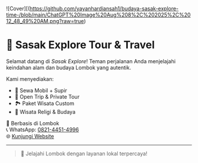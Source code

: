 ![Cover][(https://github.com/yayanhardiansah1/budaya-sasak-explore-time-/blob/main/ChatGPT%20Image%20Aug%208%2C%202025%2C%2012_48_49%20AM.png?raw=true)

# 🌴 Sasak Explore Tour & Travel
Selamat datang di *Sasak Explore*! Teman perjalanan Anda menjelajahi keindahan alam dan budaya Lombok yang autentik.

Kami menyediakan:
- 🚗 Sewa Mobil + Supir
- 🧭 Open Trip & Private Tour
- 🏞️ Paket Wisata Custom
- 🕌 Wisata Religi & Budaya

📍 Berbasis di Lombok  
📞 WhatsApp: [0821-4451-4996](https://wa.me/6282144514996)  
🌐 [Kunjungi Website](https://yayanhardiansah1.github.io/sasak-explore-time-/)

---
> 🌟 Jelajahi Lombok dengan layanan lokal terpercaya!

